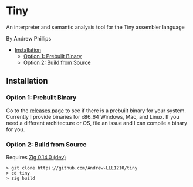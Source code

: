 # Tiny

An interpreter and semantic analysis tool for the Tiny assembler language

By Andrew Phillips

- [Installation](#installation)
  - [Option 1: Prebuilt Binary](#option-1-prebuilt-binary)
  - [Option 2: Build from Source](#option-2-build-from-source)

## Installation

### Option 1: Prebuilt Binary

Go to the [releases page](https://github.com/Andrew-LLL1210/tiny/releases)
to see if there is a prebuilt binary for your system. Currently I provide
binaries for x86_64 Windows, Mac, and Linux. If you need a different
architecture or OS, file an issue and I can compile a binary for you.

### Option 2: Build from Source

Requires [Zig 0.14.0 (dev)](https://github.com/ziglang/zig)

```
> git clone https://github.com/Andrew-LLL1210/tiny
> cd tiny
> zig build
```
